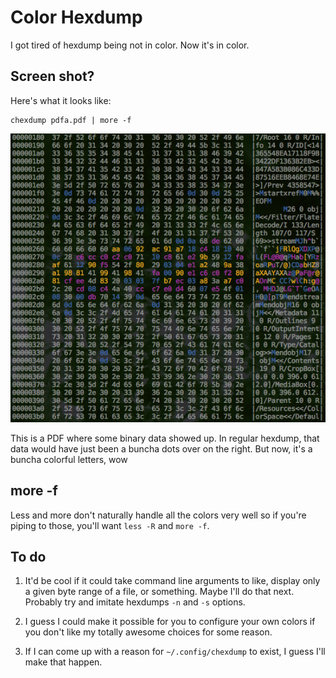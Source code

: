 Color Hexdump
=============

I got tired of hexdump being not in color. Now it's in color.

Screen shot?
------------

Here's what it looks like:

    chexdump pdfa.pdf | more -f

![chexdump pdfa.pdf][pdfa]

This is a PDF where some binary data showed up. In regular hexdump, that
data would have just been a buncha dots over on the right. But now, it's
a buncha colorful letters, wow

more -f
-------

Less and more don't naturally handle all the colors very well so if
you're piping to those, you'll want `less -R` and `more -f`.

To do
-----

1.  It'd be cool if it could take command line arguments to like,
    display only a given byte range of a file, or something. Maybe I'll
    do that next. Probably try and imitate hexdumps `-n` and `-s`
    options.

2.  I guess I could make it possible for you to configure your own
    colors if you don't like my totally awesome choices for some reason.

3.  If I can come up with a reason for `~/.config/chexdump` to exist, I
    guess I'll make that happen.

[pdfa]: doc/pdfa.png
